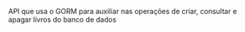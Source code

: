 API que usa o GORM para auxiliar nas operações de criar, consultar e apagar livros do banco de dados
